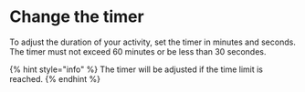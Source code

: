 # Change the timer

To adjust the duration of your activity, set the timer in minutes and seconds. The timer must not exceed 60 minutes or be less than 30 secondes.

{% hint style="info" %}
The timer will be adjusted if the time limit is reached.
{% endhint %}
